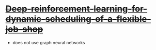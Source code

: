 # ~~[Deep-reinforcement-learning-for-dynamic-scheduling-of-a-flexible-job-shop](https://github.com/RK0731/Deep-reinforcement-learning-for-dynamic-scheduling-of-a-flexible-job-shop)~~

- does not use graph neural networks
